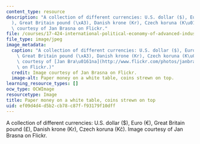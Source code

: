 ```yaml
---
content_type: resource
description: "A collection of different currencies: U.S. dollar ($), Euro (\u20AC\
  ), Great Britain pound (\xA3), Danish krone (Kr), Czech koruna (K\u010D). Image\
  \ courtesy of Jan Brasna on Flickr."
file: /courses/17-424-international-political-economy-of-advanced-industrial-societies-fall-2011/ef09d4d4d5b2cb78c87ff93179f10dff_17-424f11.jpg
file_type: image/jpeg
image_metadata:
  caption: "A collection of different currencies: U.S. dollar ($), Euro (\u20AC),\
    \ Great Britain pound (\xA3), Danish krone (Kr), Czech koruna (K\u010D). (Image\
    \ courtesy of [Jan Bra\u0161na](http://www.flickr.com/photos/janbrasna/399875524/)\
    \ on Flickr.)"
  credit: Image courtesy of Jan Brasna on Flickr.
  image-alt: Paper money on a white table, coins strewn on top.
learning_resource_types: []
ocw_type: OCWImage
resourcetype: Image
title: Paper money on a white table, coins strewn on top
uid: ef09d4d4-d5b2-cb78-c87f-f93179f10dff
---
```

A collection of different currencies: U.S. dollar ($), Euro (€), Great Britain pound (£), Danish krone (Kr), Czech koruna (Kč). Image courtesy of Jan Brasna on Flickr.

